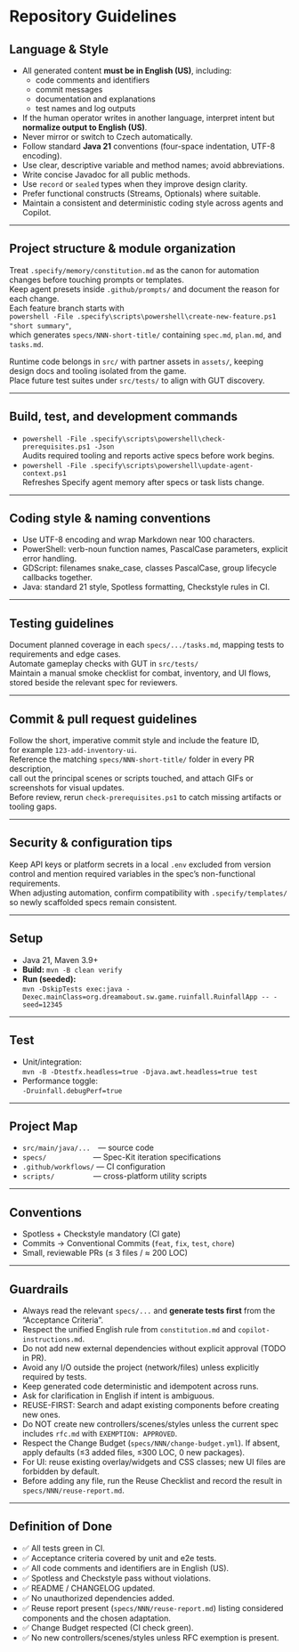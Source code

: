 ﻿# Repository Guidelines

## Language & Style
- All generated content **must be in English (US)**, including:
    - code comments and identifiers
    - commit messages
    - documentation and explanations
    - test names and log outputs
- If the human operator writes in another language, interpret intent but **normalize output to English (US)**.
- Never mirror or switch to Czech automatically.
- Follow standard **Java 21** conventions (four-space indentation, UTF-8 encoding).
- Use clear, descriptive variable and method names; avoid abbreviations.
- Write concise Javadoc for all public methods.
- Use `record` or `sealed` types when they improve design clarity.
- Prefer functional constructs (Streams, Optionals) where suitable.
- Maintain a consistent and deterministic coding style across agents and Copilot.

---

## Project structure & module organization
Treat `.specify/memory/constitution.md` as the canon for automation changes before touching prompts or templates.  
Keep agent presets inside `.github/prompts/` and document the reason for each change.  
Each feature branch starts with  
`powershell -File .specify\scripts\powershell\create-new-feature.ps1 "short summary"`,  
which generates `specs/NNN-short-title/` containing `spec.md`, `plan.md`, and `tasks.md`.

Runtime code belongs in `src/` with partner assets in `assets/`, keeping design docs and tooling isolated from the game.  
Place future test suites under `src/tests/` to align with GUT discovery.

---

## Build, test, and development commands
- `powershell -File .specify\scripts\powershell\check-prerequisites.ps1 -Json`  
  Audits required tooling and reports active specs before work begins.
- `powershell -File .specify\scripts\powershell\update-agent-context.ps1`  
  Refreshes Specify agent memory after specs or task lists change.

---

## Coding style & naming conventions
- Use UTF-8 encoding and wrap Markdown near 100 characters.
- PowerShell: verb-noun function names, PascalCase parameters, explicit error handling.
- GDScript: filenames snake_case, classes PascalCase, group lifecycle callbacks together.
- Java: standard 21 style, Spotless formatting, Checkstyle rules in CI.

---

## Testing guidelines
Document planned coverage in each `specs/.../tasks.md`, mapping tests to requirements and edge cases.  
Automate gameplay checks with GUT in `src/tests/`   
Maintain a manual smoke checklist for combat, inventory, and UI flows, stored beside the relevant spec for reviewers.

---

## Commit & pull request guidelines
Follow the short, imperative commit style and include the feature ID,  
for example `123-add-inventory-ui`.  
Reference the matching `specs/NNN-short-title/` folder in every PR description,  
call out the principal scenes or scripts touched, and attach GIFs or screenshots for visual updates.  
Before review, rerun `check-prerequisites.ps1` to catch missing artifacts or tooling gaps.

---

## Security & configuration tips
Keep API keys or platform secrets in a local `.env` excluded from version control and mention required variables in the spec’s non-functional requirements.  
When adjusting automation, confirm compatibility with `.specify/templates/` so newly scaffolded specs remain consistent.

---

## Setup
- Java 21, Maven 3.9+
- **Build:** `mvn -B clean verify`
- **Run (seeded):**  
  `mvn -DskipTests exec:java -Dexec.mainClass=org.dreamabout.sw.game.ruinfall.RuinfallApp -- -seed=12345`

---

## Test
- Unit/integration:  
  `mvn -B -Dtestfx.headless=true -Djava.awt.headless=true test`
- Performance toggle:  
  `-Druinfall.debugPerf=true`

---

## Project Map
- `src/main/java/...` — source code
- `specs/`      — Spec-Kit iteration specifications
- `.github/workflows/` — CI configuration
- `scripts/`     — cross-platform utility scripts

---

## Conventions
- Spotless + Checkstyle mandatory (CI gate)
- Commits → Conventional Commits (`feat`, `fix`, `test`, `chore`)
- Small, reviewable PRs (≤ 3 files / ≈ 200 LOC)

---

## Guardrails
- Always read the relevant `specs/...` and **generate tests first** from the “Acceptance Criteria”.
- Respect the unified English rule from `constitution.md` and `copilot-instructions.md`.
- Do not add new external dependencies without explicit approval (TODO in PR).
- Avoid any I/O outside the project (network/files) unless explicitly required by tests.
- Keep generated code deterministic and idempotent across runs.
- Ask for clarification in English if intent is ambiguous.
- REUSE-FIRST: Search and adapt existing components before creating new ones.
- Do NOT create new controllers/scenes/styles unless the current spec includes `rfc.md` with `EXEMPTION: APPROVED`.
- Respect the Change Budget (`specs/NNN/change-budget.yml`). If absent, apply defaults (≤3 added files, ≤300 LOC, 0 new packages).
- For UI: reuse existing overlay/widgets and CSS classes; new UI files are forbidden by default.
- Before adding any file, run the Reuse Checklist and record the result in `specs/NNN/reuse-report.md`.

---

## Definition of Done
- ✅ All tests green in CI.
- ✅ Acceptance criteria covered by unit and e2e tests.
- ✅ All code comments and identifiers are in English (US).
- ✅ Spotless and Checkstyle pass without violations.
- ✅ README / CHANGELOG updated.
- ✅ No unauthorized dependencies added.
- ✅ Reuse report present (`specs/NNN/reuse-report.md`) listing considered components and the chosen adaptation.
- ✅ Change Budget respected (CI check green).
- ✅ No new controllers/scenes/styles unless RFC exemption is present.

